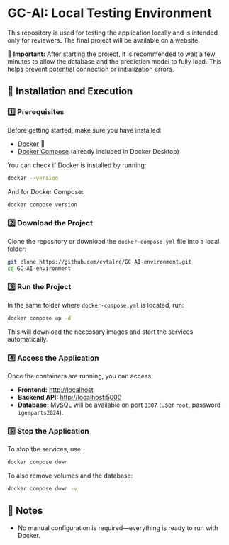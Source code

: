 # GC-AI: Local Testing Environment

This repository is used for testing the application locally and is intended only for reviewers. The final project will be available on a website.

🚨 **Important:** After starting the project, it is recommended to wait a few minutes to allow the database and the prediction model to fully load. This helps prevent potential connection or initialization errors.

## 🚀 Installation and Execution

### 1️⃣ **Prerequisites**
Before getting started, make sure you have installed:
- [Docker](https://www.docker.com/get-started) 🐳
- [Docker Compose](https://docs.docker.com/compose/install/) (already included in Docker Desktop)

You can check if Docker is installed by running:
```sh
docker --version
```
And for Docker Compose:
```sh
docker compose version
```

### 2️⃣ **Download the Project**
Clone the repository or download the `docker-compose.yml` file into a local folder:
```sh
git clone https://github.com/cvtalrc/GC-AI-environment.git
cd GC-AI-environment
```

### 3️⃣ **Run the Project**
In the same folder where `docker-compose.yml` is located, run:
```sh
docker compose up -d
```
This will download the necessary images and start the services automatically.

### 4️⃣ **Access the Application**
Once the containers are running, you can access:
- **Frontend:** [http://localhost](http://localhost)
- **Backend API:** [http://localhost:5000](http://localhost:5000)
- **Database:** MySQL will be available on port `3307` (user `root`, password `igemparts2024`).

### 5️⃣ **Stop the Application**
To stop the services, use:
```sh
docker compose down
```
To also remove volumes and the database:
```sh
docker compose down -v
```

## 📌 Notes
- No manual configuration is required—everything is ready to run with Docker.